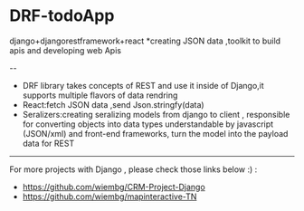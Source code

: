 # DRF-todoApp
django+djangorestframework+react
*creating JSON data ,toolkit to  build apis and developing web Apis

--
- DRF library takes concepts of REST and use it inside of Django,it supports multiple flavors of data rendring 
- React:fetch JSON data ,send Json.stringfy(data)
- Seralizers:creating seralizing models from django to client , responsible for converting objects into data types understandable by javascript (JSON/xml) and front-end frameworks, turn the model into the payload data for REST 
----

For more projects with Django , please check those links below :) :
* https://github.com/wiembg/CRM-Project-Django
* https://github.com/wiembg/mapinteractive-TN
